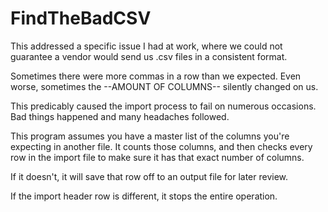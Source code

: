 # FindTheBadCSV

This addressed a specific issue I had at work, where we could not guarantee a vendor would send us .csv files in a consistent format. 

Sometimes there were more commas in a row than we expected.  Even worse, sometimes the --AMOUNT OF COLUMNS-- silently changed on us.

This predicably caused the import process to fail on numerous occasions. Bad things happened and many headaches followed.

This program assumes you have a master list of the columns you're expecting in another file. It counts those columns, and then checks every row in the import file to make sure it has that exact number of columns.

If it doesn't, it will save that row off to an output file for later review. 

If the import header row is different, it stops the entire operation.
